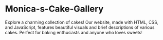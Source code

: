 # Monica-s-Cake-Gallery
Explore a charming collection of cakes! Our website, made with HTML, CSS, and JavaScript, features beautiful visuals and brief descriptions of various cakes. Perfect for baking enthusiasts and anyone who loves sweets!
